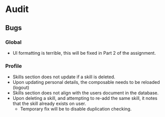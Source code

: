 # Audit

## Bugs

### Global
- UI formatting is terrible, this will be fixed in Part 2 of the assignment.

### Profile
- Skills section does not update if a skill is deleted.
- Upon updating personal details, the composable needs to be reloaded (logout)
- Skills section does not align with the users document in the database.
- Upon deleting a skill, and attempting to re-add the same skill, it notes that the skill already exists on user.
  - Temporary fix will be to disable duplication checking.
